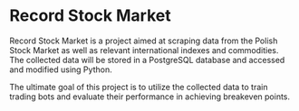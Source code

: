 # Record Stock Market

Record Stock Market is a project aimed at scraping data from the Polish Stock Market as well as relevant international indexes and commodities. The collected data will be stored in a PostgreSQL database and accessed and modified using Python.

The ultimate goal of this project is to utilize the collected data to train trading bots and evaluate their performance in achieving breakeven points.

